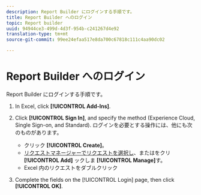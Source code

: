 ```yaml
---
description: Report Builder にログインする手順です。
title: Report Builder へのログイン
topic: Report builder
uuid: 94944ce3-499d-4d3f-954b-c241267d4e92
translation-type: tm+mt
source-git-commit: 99ee24efaa517e8da700c67818c111c4aa90dc02

---
```



# Report Builder へのログイン

Report Builder にログインする手順です。

1. In Excel, click **[!UICONTROL Add-Ins]**.
1. Click **[!UICONTROL Sign In]**, and specify the method (Experience Cloud, Single Sign-on, and Standard). ログインを必要とする操作には、他にも次のものがあります。

   * クリック **[!UICONTROL Create]**。
   * [リクエストマネージャーでリクエストを選択し](/help/analyze/report-builder/manage-requests/r-arb-manage-requests.md)、またはをクリ **[!UICONTROL Add]** ックしま **[!UICONTROL Manage]**&#x200B;す。
   * Excel 内のリクエストをダブルクリック

1. Complete the fields on the [!UICONTROL Login] page, then click **[!UICONTROL OK]**.

